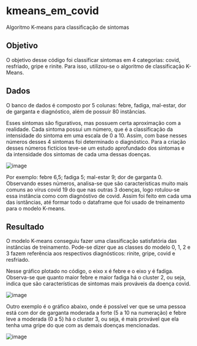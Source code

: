 # kmeans_em_covid
Algoritmo K-means para classificação de sintomas

## Objetivo
O objetivo desse código foi classificar sintomas em 4 categorias: covid, resfriado, gripe e rinite. Para isso, utilizou-se o algoritmo de classificação K-Means.

## Dados

O banco de dados é composto por 5 colunas: febre, fadiga, mal-estar, dor de garganta e diagnóstico, além de possuir 80 instâncias.

Esses sintomas são figurativos, mas possuem certa aproximação com a realidade. Cada sintoma possui um número, que é a classificação da intensidade do sintoma em uma escala de 0 a 10. Assim, com base nesses números desses 4 sintomas foi determinado o diagnóstico. Para a criação desses números fictícios teve-se um estudo aprofundado dos sintomas e da intensidade dos sintomas de cada uma dessas doenças.

![image](https://user-images.githubusercontent.com/79197619/137371580-74c2a8c7-2249-41f7-be09-ab086a3c35e4.png)



Por exemplo: febre 6,5; fadiga 5; mal-estar 9; dor de garganta 0. Observando esses números, analisa-se que são características muito mais comuns ao vírus covid 19 do que nas outras 3 doenças, logo rotulou-se essa instância como com diagnóstivo de covid. Assim foi feito em cada uma das isntâncias, até formar todo o dataframe que foi usado de treinamento para o modelo K-means.

## Resultado
O modelo K-means conseguiu fazer uma classificação satisfatória das instâncias de treinamento. Pode-se dizer que as classes do modelo 0, 1, 2 e 3 fazem referência aos respectivos diagnósticos: rinite, gripe, covid e resfriado.

Nesse gráfico plotado no código, o eixo x é febre e o eixo y é fadiga. Observa-se que quanto maior febre e maior fadiga há o cluster 2, ou seja, indica que são características de sintomas mais prováveis da doença covid.

![image](https://user-images.githubusercontent.com/79197619/137368866-120866b7-411d-44bf-90c8-757f729e7cbd.png)

Outro exemplo é o gráfico abaixo, onde é possível ver que se uma pessoa está com dor de garganta moderada a forte (5 a 10 na numeração) e febre leve a moderada 
(0 a 5) há o cluster 3, ou seja, é mais provável que ela tenha uma gripe do que com as demais doenças mencionadas.

![image](https://user-images.githubusercontent.com/79197619/137370421-56d5d134-ffb0-4fb7-94fa-221891c6d7f3.png)

